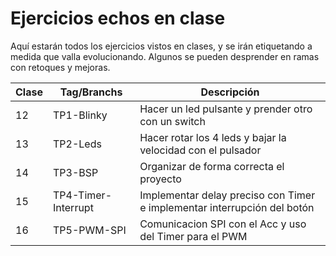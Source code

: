 Ejercicios echos en clase
=========================
Aquí estarán todos los ejercicios vistos en clases, y se irán etiquetando a medida que valla evolucionando.
Algunos se pueden desprender en ramas con retoques y mejoras.

| Clase | Tag/Branchs | Descripción |
| ----- | ----------- | ----------- |
|  12   | TP1-Blinky  | Hacer un led pulsante y prender otro con un switch |
|  13   | TP2-Leds    | Hacer rotar los 4 leds y bajar la velocidad con el pulsador |
|  14   | TP3-BSP     | Organizar de forma correcta el proyecto |
|  15   | TP4-Timer-Interrupt | Implementar delay preciso con Timer e implementar interrupción del botón |
|  16   | TP5-PWM-SPI | Comunicacion SPI con el Acc y uso del Timer para el PWM |